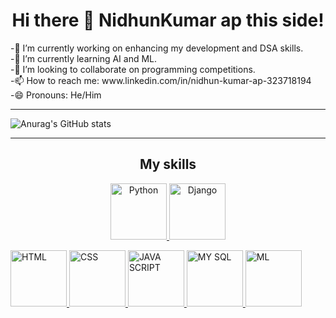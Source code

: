 <h1 align="center" > Hi there 👋 NidhunKumar ap this side! </h1>
-🔭 I’m currently working on enhancing my development and DSA skills.<br>
-🌱 I’m currently learning AI and ML.<br>
-👯 I’m looking to collaborate on programming competitions.<br>
-📫 How to reach me: www.linkedin.com/in/nidhun-kumar-ap-323718194<br>
-😄 Pronouns: He/Him<br>


<hr />
<!--
<img align="right" alt="GIF" src="https://media.giphy.com/media/VTtANKl0beDFQRLDTh/giphy.gif" width="400" height="200" />
-->

![Anurag's GitHub stats](https://github-readme-stats.vercel.app/api?username=Nidhunkumar&show_icons=true&theme=radical)

<hr />

<h2 align="center">My skills</h2>

<p align="center">
  <a href="https://www.python.org/" target="_blank"> <img src="https://upload.wikimedia.org/wikipedia/commons/thumb/0/0a/Python.svg/768px-Python.svg.png" alt="Python" width="90" height="90"/> </a>
  <a href="https://www.djangoproject.com/" target="_blank"> <img src="https://img.icons8.com/color/48/000000/django.png" alt="Django" width="90" height="90"/> </a>
  
  <a href="https://html.com/" target="_blank"> <img src="https://cdn-icons-png.flaticon.com/512/919/919827.png" alt="HTML" width="90" height="90"/> </a>
  <a href="https://en.wikipedia.org/wiki/CSS" target="_blank"> <img src="https://img.icons8.com/color/48/000000/css3.png" alt="CSS" width="90" height="90"/> </a>
  <a href="https://www.javascript.com/" target="_blank"> <img src="https://cdn.iconscout.com/icon/free/png-256/javascript-2038874-1720087.png" alt="JAVA SCRIPT" width="90" height="90"/> </a>
   </a>
  <a href="https://www.mysql.com/" target="_blank"> <img src="https://download.logo.wine/logo/MySQL/MySQL-Logo.wine.png" alt="MY SQL" width="90" height="90"/> </a>
  <a href="https://en.wikipedia.org/wiki/Machine_learning" target="_blank"> <img src="https://thumbs.dreamstime.com/b/machine-learning-icon-two-color-design-red-black-style-elements-icons-collection-creative-web-apps-software-print-144659464.jpg" alt="ML" width="90" height="90"/> </a>
</p>


<!--
**Nidhunkumar/Nidhunkumar** is a ✨ _special_ ✨ repository because its `README.md` (this file) appears on your GitHub profile.

Here are some ideas to get you started:

- 🔭 I’m currently working on enhancing my development and DSA skills.
- 🌱 I’m currently learning AI and ML.
- 👯 I’m looking to collaborate on programming competitions.
- 📫 How to reach me:www.linkedin.com/in/nidhun-kumar-ap-323718194
- 😄 Pronouns:He/Him

-->
